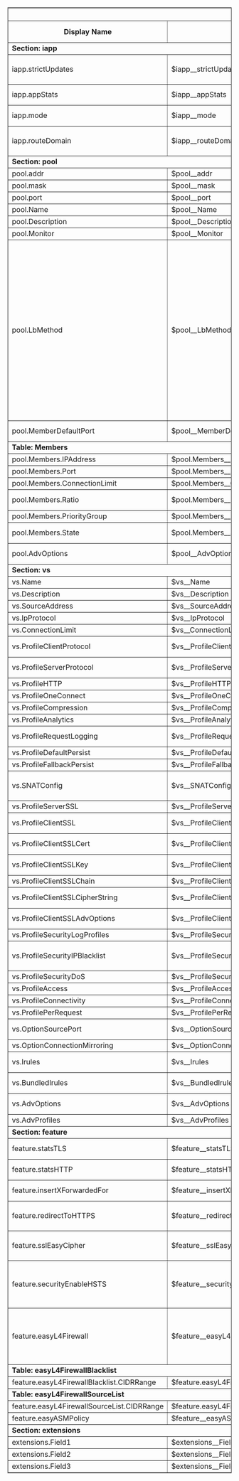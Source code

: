 <table border=1 width="100%">
 <tr><th colspan=7><b>Generated from JSON v1.1dev_001</b></th></tr>
 <tr>
  <th>Display Name</th>
  <th>Var Name</th>
  <th>Description</th>
  <th>Supported Modes</th>
  <th>Type</th>
  <th>Options</th>
  <th>Min. Version</th>
 </tr>
<tr><td colspan=7><b>Section: iapp</b></td></tr>
<tr>
  <td>iapp.strictUpdates</td>
  <td>$iapp__strictUpdates</td>
  <td>Control Strict Updates mode (https://support.f5.com/kb/en-us/products/big-ip_ltm/manuals/product/bigip-iapps-developer-11-4-0/2.html#unique_1198712211)</td>
  <td>[1, 2, 3, 4]</td>
  <td>boolean</td>
  <td></td>
  <td>0.3_001</td>
</tr>
<tr>
  <td>iapp.appStats</td>
  <td>$iapp__appStats</td>
  <td>Control whether Virtual Server/Pool statistics handlers are created in Standalone or BIG-IQ Cloud mode</td>
  <td>[1, 2]</td>
  <td>boolean</td>
  <td></td>
  <td>0.3_001</td>
</tr>
<tr>
  <td>iapp.mode</td>
  <td>$iapp__mode</td>
  <td>The mode to use during deployment.  The default setting of auto determines the mode automatically.</td>
  <td>[1, 2, 3, 4]</td>
  <td>string</td>
  <td></td>
  <td>0.3_013</td>
</tr>
<tr>
  <td>iapp.routeDomain</td>
  <td>$iapp__routeDomain</td>
  <td>The route domain to use during deployment.  Setting to 'auto' determines the Route Domain automatically using the partition default-route-domain.  In APIC mode we determine the RD from the config since it doesn't set default-route-domain</td>
  <td>[1, 2, 3, 4]</td>
  <td>string</td>
  <td></td>
  <td>0.3_013</td>
</tr>
<tr><td colspan=7><b>Section: pool</b></td></tr>
<tr>
  <td>pool.addr</td>
  <td>$pool__addr</td>
  <td>The destination address of the Virtual Server</td>
  <td>[1, 2, 3, 4]</td>
  <td>ipaddr</td>
  <td></td>
  <td>0.3_001</td>
</tr>
<tr>
  <td>pool.mask</td>
  <td>$pool__mask</td>
  <td>The destination network mask of the Virtual Server</td>
  <td>[1, 2, 3, 4]</td>
  <td>ipaddr</td>
  <td></td>
  <td>0.3_001</td>
</tr>
<tr>
  <td>pool.port</td>
  <td>$pool__port</td>
  <td>The L4 port the Virtual Server listens on.  '*' is supported</td>
  <td>[1, 2, 3, 4]</td>
  <td>port</td>
  <td></td>
  <td>0.3_001</td>
</tr>
<tr>
  <td>pool.Name</td>
  <td>$pool__Name</td>
  <td>The name of the Pool.  Is no value is specified the name will be set to <iapp_name>_pool</td>
  <td>[1, 2, 3, 4]</td>
  <td>string</td>
  <td></td>
  <td>0.3_001</td>
</tr>
<tr>
  <td>pool.Description</td>
  <td>$pool__Description</td>
  <td>The description string configured in the Pool</td>
  <td>[1, 2, 3, 4]</td>
  <td>string</td>
  <td></td>
  <td>0.3_001</td>
</tr>
<tr>
  <td>pool.Monitor</td>
  <td>$pool__Monitor</td>
  <td>The path to a preconfigured Pool Health Monitor</td>
  <td>[1, 2, 3, 4]</td>
  <td>string</td>
  <td></td>
  <td>0.3_001</td>
</tr>
<tr>
  <td>pool.LbMethod</td>
  <td>$pool__LbMethod</td>
  <td>The pool Load Balancing Method (https://support.f5.com/kb/en-us/products/big-ip_ltm/manuals/product/ltm_configuration_guide_10_0_0/ltm_pools.html#1215305)</td>
  <td>[1, 2, 3, 4]</td>
  <td>choice</td>
  <td>dynamic-ratio-member,
dynamic-ratio-node,
fastest-app-response,
fastest-node,
least-connections-member,
least-connections-node,
least-sessions,
observed-member,
observed-node,
predictive-member,
predictive-node,
round-robin,
ratio-member,
ratio-node,
ratio-session,
ratio-least-connections-member,
ratio-least-connections-node,
weighted-least-connections-member</td>
  <td>0.3_001</td>
</tr>
<tr>
  <td>pool.MemberDefaultPort</td>
  <td>$pool__MemberDefaultPort</td>
  <td>The L4 port to used when a pool member is added via a Dynamic Endpoint Insertion notication from Cisco APIC</td>
  <td>[3]</td>
  <td>string</td>
  <td></td>
  <td>0.3_001</td>
</tr>
<tr><td colspan=7><b>Table: Members</b></td></tr>
<tr>
  <td>pool.Members.IPAddress</td>
  <td>$pool.Members__IPAddress</td>
  <td>IP Address OR Node Name of the Pool Member</td>
  <td>[1, 2, 3, 4]</td>
  <td>string</td>
  <td></td>
  <td>0.3_001</td>
</tr>
<tr>
  <td>pool.Members.Port</td>
  <td>$pool.Members__Port</td>
  <td>L4 port of the Pool Member</td>
  <td>[1, 2, 3, 4]</td>
  <td>string</td>
  <td></td>
  <td>0.3_001</td>
</tr>
<tr>
  <td>pool.Members.ConnectionLimit</td>
  <td>$pool.Members__ConnectionLimit</td>
  <td>The Connection Limit for the Pool Member.  '0' denotes unlimited connections</td>
  <td>[1, 2, 3, 4]</td>
  <td>string</td>
  <td></td>
  <td>0.3_001</td>
</tr>
<tr>
  <td>pool.Members.Ratio</td>
  <td>$pool.Members__Ratio</td>
  <td>The Ratio weight for the Pool Member.  Used with 'ratio' based Load Balancing Methods</td>
  <td>[1, 2, 3, 4]</td>
  <td>string</td>
  <td></td>
  <td>0.3_001</td>
</tr>
<tr>
  <td>pool.Members.PriorityGroup</td>
  <td>$pool.Members__PriorityGroup</td>
  <td>The Priority Group for the Pool Member.</td>
  <td>[1, 2, 3, 4]</td>
  <td>string</td>
  <td></td>
  <td>1.0_002</td>
</tr>
<tr>
  <td>pool.Members.State</td>
  <td>$pool.Members__State</td>
  <td>The administrative state of the Pool Member upon creation</td>
  <td>[1, 2, 3, 4]</td>
  <td>choice</td>
  <td>enabled,
drain-disabled,
disabled</td>
  <td>0.3_001</td>
</tr>
<tr>
  <td>pool.AdvOptions</td>
  <td>$pool__AdvOptions</td>
  <td>The options to set in the created Pool.  Options can be specified using the format: <tmsh_option_name>=<tmsh_option_value>[,<tmsh_option_name>=<tmsh_option_value>]</td>
  <td>[1, 2, 3, 4]</td>
  <td>string</td>
  <td></td>
  <td>0.3_012</td>
</tr>
<tr><td colspan=7><b>Section: vs</b></td></tr>
<tr>
  <td>vs.Name</td>
  <td>$vs__Name</td>
  <td>The name of the Virtual Server.  If no value is specified the name will be set to <iapp_name>_vs</td>
  <td>[1, 2, 3, 4]</td>
  <td>string</td>
  <td></td>
  <td>0.3_001</td>
</tr>
<tr>
  <td>vs.Description</td>
  <td>$vs__Description</td>
  <td>The description string configured in the Virtual Server</td>
  <td>[1, 2, 3, 4]</td>
  <td>string</td>
  <td></td>
  <td>0.3_001</td>
</tr>
<tr>
  <td>vs.SourceAddress</td>
  <td>$vs__SourceAddress</td>
  <td>The source address filter for the Virtual Server</td>
  <td>[1, 2, 3, 4]</td>
  <td>string</td>
  <td></td>
  <td>0.3_001</td>
</tr>
<tr>
  <td>vs.IpProtocol</td>
  <td>$vs__IpProtocol</td>
  <td>The IP Protocol of the Virtual Server (e.g. tcp, udp)</td>
  <td>[1, 2, 3, 4]</td>
  <td>string</td>
  <td></td>
  <td>0.3_001</td>
</tr>
<tr>
  <td>vs.ConnectionLimit</td>
  <td>$vs__ConnectionLimit</td>
  <td>The connection limit for the virtual server.  A value of '0' means no limit</td>
  <td>[1, 2, 3, 4]</td>
  <td>string</td>
  <td></td>
  <td>0.3_001</td>
</tr>
<tr>
  <td>vs.ProfileClientProtocol</td>
  <td>$vs__ProfileClientProtocol</td>
  <td>The client-side protocol profile.  This field supports the 'create:' format for customization</td>
  <td>[1, 2, 3, 4]</td>
  <td>string</td>
  <td></td>
  <td>0.3_001</td>
</tr>
<tr>
  <td>vs.ProfileServerProtocol</td>
  <td>$vs__ProfileServerProtocol</td>
  <td>The server-side protocol profile.  This field supports the 'create:' format for customization</td>
  <td>[1, 2, 3, 4]</td>
  <td>string</td>
  <td></td>
  <td>0.3_001</td>
</tr>
<tr>
  <td>vs.ProfileHTTP</td>
  <td>$vs__ProfileHTTP</td>
  <td>The HTTP protocol profile.  This field supports the 'create:' format for customization</td>
  <td>[1, 2, 3, 4]</td>
  <td>string</td>
  <td></td>
  <td>0.3_001</td>
</tr>
<tr>
  <td>vs.ProfileOneConnect</td>
  <td>$vs__ProfileOneConnect</td>
  <td>The oneconnect profile.  This field supports the 'create:' format for customization</td>
  <td>[1, 2, 3, 4]</td>
  <td>string</td>
  <td></td>
  <td>0.3_001</td>
</tr>
<tr>
  <td>vs.ProfileCompression</td>
  <td>$vs__ProfileCompression</td>
  <td>The compression profile.  This field supports the 'create:' format for customization</td>
  <td>[1, 2, 3, 4]</td>
  <td>string</td>
  <td></td>
  <td>0.3_005</td>
</tr>
<tr>
  <td>vs.ProfileAnalytics</td>
  <td>$vs__ProfileAnalytics</td>
  <td>The analytics profile</td>
  <td>[1, 2, 3, 4]</td>
  <td>string</td>
  <td></td>
  <td>0.3_005</td>
</tr>
<tr>
  <td>vs.ProfileRequestLogging</td>
  <td>$vs__ProfileRequestLogging</td>
  <td>The request logging profile.  This field supports the 'create:' format for customization</td>
  <td>[1, 2, 3, 4]</td>
  <td>string</td>
  <td></td>
  <td>0.3_005</td>
</tr>
<tr>
  <td>vs.ProfileDefaultPersist</td>
  <td>$vs__ProfileDefaultPersist</td>
  <td>The default persistence profile</td>
  <td>[1, 2, 3, 4]</td>
  <td>string</td>
  <td></td>
  <td>0.3_001</td>
</tr>
<tr>
  <td>vs.ProfileFallbackPersist</td>
  <td>$vs__ProfileFallbackPersist</td>
  <td>The fallback persistence profile</td>
  <td>[1, 2, 3, 4]</td>
  <td>string</td>
  <td></td>
  <td>0.3_001</td>
</tr>
<tr>
  <td>vs.SNATConfig</td>
  <td>$vs__SNATConfig</td>
  <td>The SNAT option to use.  Specifiy 'automap','/Common/<existing_snat_pool_name>','partition-default','create:<ip1,>....<ipX>'.  The partition-default option references a SNAT pool created by Cisco APIC as part of the APIC partition</td>
  <td>[1, 2, 3, 4]</td>
  <td>string</td>
  <td></td>
  <td>0.3_001</td>
</tr>
<tr>
  <td>vs.ProfileServerSSL</td>
  <td>$vs__ProfileServerSSL</td>
  <td>The server-ssl profile.  This field supports the 'create:' format for customization</td>
  <td>[1, 2, 3, 4]</td>
  <td>string</td>
  <td></td>
  <td>0.3_005</td>
</tr>
<tr>
  <td>vs.ProfileClientSSL</td>
  <td>$vs__ProfileClientSSL</td>
  <td>The path to an existing Client-SSL profile.  If specified this value overrides Client-SSL profile creation</td>
  <td>[1, 2, 3, 4]</td>
  <td>string</td>
  <td></td>
  <td>0.3_001</td>
</tr>
<tr>
  <td>vs.ProfileClientSSLCert</td>
  <td>$vs__ProfileClientSSLCert</td>
  <td>The path to an existing SSL Certificate.  If the work 'auto' is specfied the value /Common/<iapp_name>.crt will be substituted</td>
  <td>[1, 2, 3, 4]</td>
  <td>string</td>
  <td></td>
  <td>0.3_001</td>
</tr>
<tr>
  <td>vs.ProfileClientSSLKey</td>
  <td>$vs__ProfileClientSSLKey</td>
  <td>The path to an existing SSL Key.  If the work 'auto' is specfied the value /Common/<iapp_name>.key will be substituted</td>
  <td>[1, 2, 3, 4]</td>
  <td>string</td>
  <td></td>
  <td>0.3_001</td>
</tr>
<tr>
  <td>vs.ProfileClientSSLChain</td>
  <td>$vs__ProfileClientSSLChain</td>
  <td>The path to the SSL Certicate Chain bundle</td>
  <td>[1, 2, 3, 4]</td>
  <td>string</td>
  <td></td>
  <td>0.3_001</td>
</tr>
<tr>
  <td>vs.ProfileClientSSLCipherString</td>
  <td>$vs__ProfileClientSSLCipherString</td>
  <td>The SSL Cipher String (https://support.f5.com/kb/en-us/solutions/public/13000/100/sol13171.html)</td>
  <td>[1, 2, 3, 4]</td>
  <td>string</td>
  <td></td>
  <td>0.3_001</td>
</tr>
<tr>
  <td>vs.ProfileClientSSLAdvOptions</td>
  <td>$vs__ProfileClientSSLAdvOptions</td>
  <td>The options to set in the created Client-SSL profile.  Options can be specified using the format: <tmsh_option_name>=<tmsh_option_value>[,<tmsh_option_name>=<tmsh_option_value>]</td>
  <td>[1, 2, 3, 4]</td>
  <td>string</td>
  <td></td>
  <td>0.3_010</td>
</tr>
<tr>
  <td>vs.ProfileSecurityLogProfiles</td>
  <td>$vs__ProfileSecurityLogProfiles</td>
  <td>A comma seperated list of existing security logging profiles</td>
  <td>[1, 2, 3, 4]</td>
  <td>string</td>
  <td></td>
  <td>0.3_008</td>
</tr>
<tr>
  <td>vs.ProfileSecurityIPBlacklist</td>
  <td>$vs__ProfileSecurityIPBlacklist</td>
  <td>Configuration for the IP Intelligence Dynamic IP Blacklist.  An existing subscription is required for this feature.  A pre-exsiting policy may be specified by entering it's full path (ex: /Common/my_ipi_policy)</td>
  <td>[1, 2, 3, 4]</td>
  <td>editchoice</td>
  <td></td>
  <td>0.3_015</td>
</tr>
<tr>
  <td>vs.ProfileSecurityDoS</td>
  <td>$vs__ProfileSecurityDoS</td>
  <td>The DoS Protection Policy to configure</td>
  <td>[1, 2, 3, 4]</td>
  <td>string</td>
  <td></td>
  <td>0.3_016</td>
</tr>
<tr>
  <td>vs.ProfileAccess</td>
  <td>$vs__ProfileAccess</td>
  <td>The APM Access Policy to configure</td>
  <td>[1, 2, 3, 4]</td>
  <td>string</td>
  <td></td>
  <td>0.3_011</td>
</tr>
<tr>
  <td>vs.ProfileConnectivity</td>
  <td>$vs__ProfileConnectivity</td>
  <td>The APM Connectivity Policy to configure</td>
  <td>[1, 2, 3, 4]</td>
  <td>string</td>
  <td></td>
  <td>0.3_011</td>
</tr>
<tr>
  <td>vs.ProfilePerRequest</td>
  <td>$vs__ProfilePerRequest</td>
  <td>The APM Per-Request Policy to configure</td>
  <td>[1, 2, 3, 4]</td>
  <td>string</td>
  <td></td>
  <td>0.3_011</td>
</tr>
<tr>
  <td>vs.OptionSourcePort</td>
  <td>$vs__OptionSourcePort</td>
  <td>The source port translation behavior</td>
  <td>[1, 2, 3, 4]</td>
  <td>choice</td>
  <td>preserve,
preserve-strict,
change</td>
  <td>0.3_001</td>
</tr>
<tr>
  <td>vs.OptionConnectionMirroring</td>
  <td>$vs__OptionConnectionMirroring</td>
  <td>The connection mirroring behavior</td>
  <td>[1, 2, 3, 4]</td>
  <td>boolean</td>
  <td></td>
  <td>0.3_001</td>
</tr>
<tr>
  <td>vs.Irules</td>
  <td>$vs__Irules</td>
  <td>A comma seperated list of existing iRules to attach to the virtual server.  Ordering is preserved.</td>
  <td>[1, 2, 3, 4]</td>
  <td>string</td>
  <td></td>
  <td>0.3_001</td>
</tr>
<tr>
  <td>vs.BundledIrules</td>
  <td>$vs__BundledIrules</td>
  <td>The bundled iRules to deploy.  Ordering is preserved.  See irules/README for more info.</td>
  <td>[1, 2, 3, 4]</td>
  <td>dynamic_filelist_multi</td>
  <td></td>
  <td>0.3_014</td>
</tr>
<tr>
  <td>vs.AdvOptions</td>
  <td>$vs__AdvOptions</td>
  <td>The options to set in the created Virtual Server.  Options can be specified using the format: <tmsh_option_name>=<tmsh_option_value>[,<tmsh_option_name>=<tmsh_option_value>]</td>
  <td>[1, 2, 3, 4]</td>
  <td>string</td>
  <td></td>
  <td>0.3_010</td>
</tr>
<tr>
  <td>vs.AdvProfiles</td>
  <td>$vs__AdvProfiles</td>
  <td>A comma-seperated list of profiles to link to the Virtual Server: <profile_name>[,<profile_name>]</td>
  <td>[1, 2, 3, 4]</td>
  <td>string</td>
  <td></td>
  <td>0.3_010</td>
</tr>
<tr><td colspan=7><b>Section: feature</b></td></tr>
<tr>
  <td>feature.statsTLS</td>
  <td>$feature__statsTLS</td>
  <td>TLS/SSL Statistics reporting.  The auto option will enable this feature if a client-ssl profile is attached, otherwise disable</td>
  <td>[1, 2, 3, 4]</td>
  <td>choice</td>
  <td>auto,
enabled,
disabled</td>
  <td>0.3_006</td>
</tr>
<tr>
  <td>feature.statsHTTP</td>
  <td>$feature__statsHTTP</td>
  <td>HTTP Statistics reporting.  The auto option will enable this feature if a http profile is attached, otherwise disable</td>
  <td>[1, 2, 3, 4]</td>
  <td>choice</td>
  <td>auto,
enabled,
disabled</td>
  <td>0.3_006</td>
</tr>
<tr>
  <td>feature.insertXForwardedFor</td>
  <td>$feature__insertXForwardedFor</td>
  <td>Insert the X-Forwarded-For header.  The auto option will enable this feature if a http profile is attached, otherwise disable</td>
  <td>[1, 2, 3, 4]</td>
  <td>choice</td>
  <td>auto,
enabled,
disabled</td>
  <td>0.3_005</td>
</tr>
<tr>
  <td>feature.redirectToHTTPS</td>
  <td>$feature__redirectToHTTPS</td>
  <td>Create a virtual service on TCP/80 that performs a 302 HTTP redirect to TCP/443 on the same IP address.  The auto option will enable this feature if a client-ssl profile is configured, otherwise disable</td>
  <td>[1, 2, 3, 4]</td>
  <td>choice</td>
  <td>auto,
enabled,
disabled</td>
  <td>0.3_001</td>
</tr>
<tr>
  <td>feature.sslEasyCipher</td>
  <td>$feature__sslEasyCipher</td>
  <td>Easily configure TLS/SSL Cipher Strings.  This setting overrides the value in the Virtual Server section</td>
  <td>[1, 2, 3, 4]</td>
  <td>choice</td>
  <td>compatible,
medium,
high,
tls_1.2,
tls_1.1+1.2,
disabled</td>
  <td>0.3_007</td>
</tr>
<tr>
  <td>feature.securityEnableHSTS</td>
  <td>$feature__securityEnableHSTS</td>
  <td>Enabled insertion of the Strict-Transport-Security HTTP header.  The preload and subdomain options can be omitted or included based on this selection.  This setting also modifies creation of the HTTP->HTTPS redirect option to perform a 301 HTTP redirect</td>
  <td>[1, 2, 3, 4]</td>
  <td>choice</td>
  <td>disabled,
enabled,
enabled-preload,
enabled-subdomain,
enabled-preload-subdomain</td>
  <td>0.3_001</td>
</tr>
<tr>
  <td>feature.easyL4Firewall</td>
  <td>$feature__easyL4Firewall</td>
  <td>Configure a AFM L4 Firewall policy.  The 'base' option creates a policy that allows traffic to the Virtual Server with optional Blacklist and Source addresses specified in the following fields.  The base+ip_blacklist options also configure an IP Intelligence Blacklist policy in either blocking or logging mode.  The auto mode is equivalent to the base+ip_blacklist_block option with the exception that if a user-specfic IPI policy is specified it will be preserved</td>
  <td>[1, 2, 3, 4]</td>
  <td>choice</td>
  <td>auto,
base,
base+ip_blacklist_block,
base+ip_blacklist_log,
disabled</td>
  <td>0.3_008</td>
</tr>
<tr><td colspan=7><b>Table: easyL4FirewallBlacklist</b></td></tr>
<tr>
  <td>feature.easyL4FirewallBlacklist.CIDRRange</td>
  <td>$feature.easyL4FirewallBlacklist__CIDRRange</td>
  <td>CIDR Range</td>
  <td>[1, 2, 3, 4]</td>
  <td>string</td>
  <td></td>
  <td>0.3_008</td>
</tr>
<tr><td colspan=7><b>Table: easyL4FirewallSourceList</b></td></tr>
<tr>
  <td>feature.easyL4FirewallSourceList.CIDRRange</td>
  <td>$feature.easyL4FirewallSourceList__CIDRRange</td>
  <td>CIDR Range</td>
  <td>[1, 2, 3, 4]</td>
  <td>string</td>
  <td></td>
  <td>0.3_008</td>
</tr>
<tr>
  <td>feature.easyASMPolicy</td>
  <td>$feature__easyASMPolicy</td>
  <td>The bundled ASM policy name to deploy.  See asm_policies/README for more info.</td>
  <td>[1, 2, 3, 4]</td>
  <td>dynamic_filelist</td>
  <td></td>
  <td>0.3_009</td>
</tr>
<tr><td colspan=7><b>Section: extensions</b></td></tr>
<tr>
  <td>extensions.Field1</td>
  <td>$extensions__Field1</td>
  <td>Extensions: Field 1</td>
  <td>[1, 2, 3, 4]</td>
  <td>string</td>
  <td></td>
  <td>0.3_001</td>
</tr>
<tr>
  <td>extensions.Field2</td>
  <td>$extensions__Field2</td>
  <td>Extensions: Field 2</td>
  <td>[1, 2, 3, 4]</td>
  <td>string</td>
  <td></td>
  <td>0.3_001</td>
</tr>
<tr>
  <td>extensions.Field3</td>
  <td>$extensions__Field3</td>
  <td>Extensions: Field 3</td>
  <td>[1, 2, 3, 4]</td>
  <td>string</td>
  <td></td>
  <td>0.3_001</td>
</tr>
</table>
